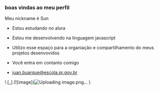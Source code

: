 ### boas vindas ao meu perfil

Meu nickname é Sun

- Estou estudando no alura
- Estou me desenvolvendo na linguagem javascript
- Utilizo esse espaço para a organiação e compartilhamento do meus projetos desenvovidos

- Você entra em contanto comigo

- juan.buarque@escola.pr.gov.br

!.[_].(![image](![Uploading image.png…]()
)
